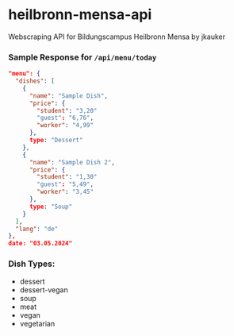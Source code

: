 # heilbronn-mensa-api
Webscraping API for Bildungscampus Heilbronn Mensa by jkauker

### Sample Response for `/api/menu/today`
```json
"menu": {
  "dishes": [
    {
      "name": "Sample Dish",
      "price": {
        "student": "3,20"
        "guest": "6,76",
        "worker": "4,99"
      },
      type: "Dessert"
    },
    {
      "name": "Sample Dish 2",
      "price": {
        "student": "1,30"
        "guest": "5,49",
        "worker": "3,45"
      },
      type: "Soup"
    }
  ],
  "lang": "de"
},
date: "03.05.2024"
```

### Dish Types:
- dessert
- dessert-vegan
- soup
- meat
- vegan
- vegetarian

